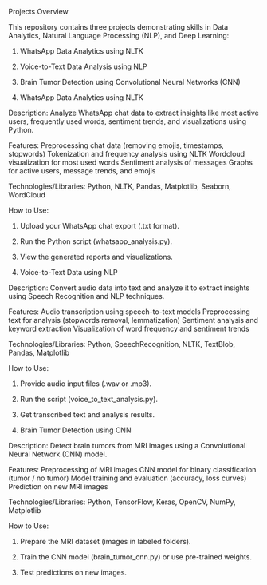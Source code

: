 Projects Overview

This repository contains three projects demonstrating skills in Data Analytics, Natural Language Processing (NLP), and Deep Learning:

1. WhatsApp Data Analytics using NLTK

2. Voice-to-Text Data Analysis using NLP

3. Brain Tumor Detection using Convolutional Neural Networks (CNN)














1. WhatsApp Data Analytics using NLTK

Description:
Analyze WhatsApp chat data to extract insights like most active users, frequently used words, sentiment trends, and visualizations using Python.

Features:
Preprocessing chat data (removing emojis, timestamps, stopwords)
Tokenization and frequency analysis using NLTK
Wordcloud visualization for most used words
Sentiment analysis of messages
Graphs for active users, message trends, and emojis


Technologies/Libraries:
Python, NLTK, Pandas, Matplotlib, Seaborn, WordCloud

How to Use:
1. Upload your WhatsApp chat export (.txt format).
2. Run the Python script (whatsapp_analysis.py).
3. View the generated reports and visualizations.


2. Voice-to-Text Data using NLP

Description:
Convert audio data into text and analyze it to extract insights using Speech Recognition and NLP techniques.

Features:
Audio transcription using speech-to-text models
Preprocessing text for analysis (stopwords removal, lemmatization)
Sentiment analysis and keyword extraction
Visualization of word frequency and sentiment trends

Technologies/Libraries:
Python, SpeechRecognition, NLTK, TextBlob, Pandas, Matplotlib

How to Use:
1. Provide audio input files (.wav or .mp3).
2. Run the script (voice_to_text_analysis.py).
3. Get transcribed text and analysis results.


3. Brain Tumor Detection using CNN

Description:
Detect brain tumors from MRI images using a Convolutional Neural Network (CNN) model.

Features:
Preprocessing of MRI images
CNN model for binary classification (tumor / no tumor)
Model training and evaluation (accuracy, loss curves)
Prediction on new MRI images

Technologies/Libraries:
Python, TensorFlow, Keras, OpenCV, NumPy, Matplotlib

How to Use:
1. Prepare the MRI dataset (images in labeled folders).
2. Train the CNN model (brain_tumor_cnn.py) or use pre-trained weights.


3. Test predictions on new images.
